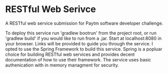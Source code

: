 # RESTful Web Serivce
A RESTful web service submission for Paytm software developer challenge.

To deploy this service run 'gradlew bootrun' from the project root, or run 'gradlew build' if you would like to run from a .jar. Start at localhost:8080 in your browser. Links will be provided to guide you through the service. I opted to use the Spring Framework to build this service. Spring is a popluar choice for building RESTful web services and provides decent documentation of how to use their framework. The service uses basic authenication with in memory managment for security.
